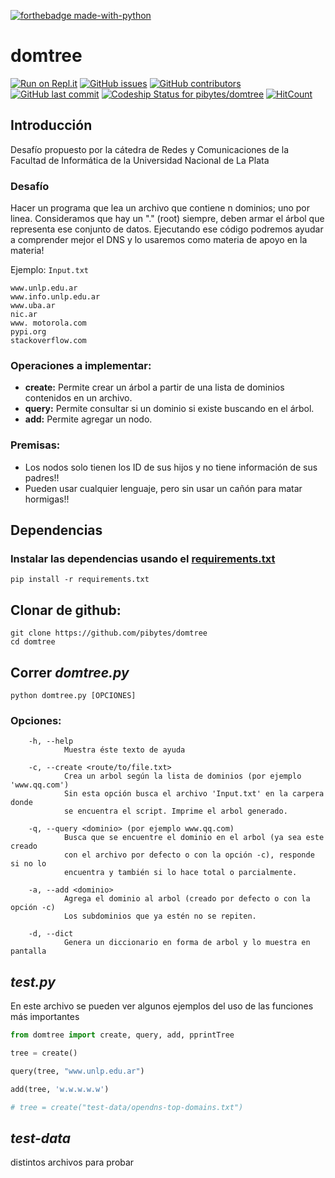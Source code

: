[![forthebadge made-with-python](http://ForTheBadge.com/images/badges/made-with-python.svg)](https://www.python.org/)
# domtree 
[![Run on Repl.it](https://repl.it/badge/github/pibytes/domtree)](https://repl.it/github/pibytes/domtree)
[![GitHub issues](https://img.shields.io/github/issues/pibytes/domtree?style=plastic)](https://github.com/pibytes/domtree/issues)
[![GitHub contributors](https://img.shields.io/github/contributors/pibytes/domtree.svg?style=plastic)](https://github.com/pibytes/domtree/graphs/contributors)
[![GitHub last commit](https://img.shields.io/github/last-commit/pibytes/domtree.svg?style=plastic)](https://github.com/pibytes/domtree/commits/master)
[![Codeship Status for pibytes/domtree](https://app.codeship.com/projects/049ce370-de97-0138-495c-02045832bc80/status?branch=master)](https://app.codeship.com/projects/409630)
[![HitCount](http://hits.dwyl.com/pibytes/domtree.svg)](http://hits.dwyl.com/pibytes/domtree)
## Introducción
Desafío propuesto por la cátedra de Redes y Comunicaciones de la Facultad de Informática de la Universidad Nacional de La Plata
### Desafío
Hacer un programa que lea un archivo que contiene n dominios; uno por linea.
Consideramos que hay un "." (root) siempre, deben armar el árbol que
representa ese conjunto de datos.
Ejecutando ese código podremos ayudar a comprender mejor el DNS y lo
usaremos como materia de apoyo en la materia!

Ejemplo: `Input.txt`
```
www.unlp.edu.ar
www.info.unlp.edu.ar
www.uba.ar
nic.ar
www. motorola.com
pypi.org
stackoverflow.com
```
### Operaciones a implementar:
- **create:** Permite crear un árbol a partir de una lista de dominios contenidos en
un archivo.
- **query:** Permite consultar si un dominio si existe buscando en el árbol.
- **add:** Permite agregar un nodo.
### Premisas:
- Los nodos solo tienen los ID de sus hijos y no tiene información de sus
padres!!
- Pueden usar cualquier lenguaje, pero sin usar un cañón para matar
hormigas!!

## Dependencias

### Instalar las dependencias usando el [requirements.txt](https://medium.com/@boscacci/why-and-how-to-make-a-requirements-txt-f329c685181e)

`pip install -r requirements.txt`

## Clonar de github:
```console
git clone https://github.com/pibytes/domtree
cd domtree
```
## Correr _domtree.py_ 
`python domtree.py [OPCIONES]`

### Opciones:
        -h, --help 
                Muestra éste texto de ayuda

        -c, --create <route/to/file.txt>
                Crea un arbol según la lista de dominios (por ejemplo 'www.qq.com')
                Sin esta opción busca el archivo 'Input.txt' en la carpera donde
                se encuentra el script. Imprime el arbol generado.

        -q, --query <dominio> (por ejemplo www.qq.com)
                Busca que se encuentre el dominio en el arbol (ya sea este creado
                con el archivo por defecto o con la opción -c), responde si no lo 
                encuentra y también si lo hace total o parcialmente.

        -a, --add <dominio>
                Agrega el dominio al arbol (creado por defecto o con la opción -c)
                Los subdominios que ya estén no se repiten. 

        -d, --dict
                Genera un diccionario en forma de arbol y lo muestra en pantalla
## _test.py_
En este archivo se pueden ver algunos ejemplos del uso de las funciones más importantes
```python
from domtree import create, query, add, pprintTree

tree = create()

query(tree, "www.unlp.edu.ar")

add(tree, 'w.w.w.w.w')

# tree = create("test-data/opendns-top-domains.txt")
```
## _test-data_
distintos archivos para probar
